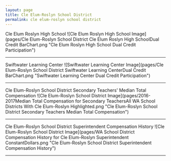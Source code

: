 ```yaml
---
layout: page
title: Cle Elum-Roslyn School District
permalink: cle elum-roslyn school district
---
```



Cle Elum Roslyn High School
![Cle Elum Roslyn High School Image](pages/Cle Elum-Roslyn School District Cle Elum Roslyn High SchoolDual Credit BarChart.png "Cle Elum Roslyn High School Dual Credit Participation")

___

Swiftwater Learning Center
![Swiftwater Learning Center Image](pages/Cle Elum-Roslyn School District Swiftwater Learning CenterDual Credit BarChart.png "Swiftwater Learning Center Dual Credit Participation")

___

Cle Elum-Roslyn School District Secondary Teachers' Median Total Compensation
![Cle Elum-Roslyn School District Image](pages/2016-2017Median Total Compensation for Secondary TeachersAll WA School Districts With Cle Elum-Roslyn Highlighted.png "Cle Elum-Roslyn School District Secondary Teachers Median Total Compensation")

___

Cle Elum-Roslyn School District Superintendent Compensation History
![Cle Elum-Roslyn School District Image](pages/WA School District Compensation History for Cle Elum-Roslyn Superintendent ConstantDollars.png "Cle Elum-Roslyn School District Superintendent Compensation History")

___

